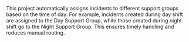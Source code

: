 This project automatically assigns incidents to different support groups based on the time of day. For example, incidents created during day shift are assigned to the Day Support Group, while those created during night shift go to the Night Support Group. This ensures timely handling and reduces manual routing.
